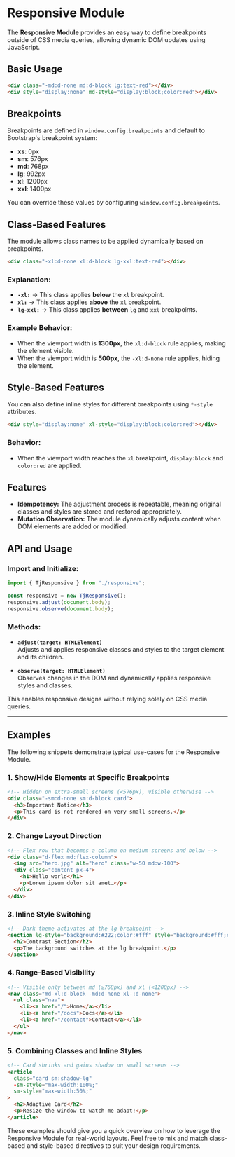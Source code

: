 # Responsive Module

The **Responsive Module** provides an easy way to define breakpoints outside of CSS media queries, allowing dynamic DOM updates using JavaScript.


## Basic Usage

```html
<div class="-md:d-none md:d-block lg:text-red"></div>
<div style="display:none" md-style="display:block;color:red"></div>
```

## Breakpoints

Breakpoints are defined in `window.config.breakpoints` and default to Bootstrap's breakpoint system:

- **xs**: 0px
- **sm**: 576px
- **md**: 768px
- **lg**: 992px
- **xl**: 1200px
- **xxl**: 1400px

You can override these values by configuring `window.config.breakpoints`.

## Class-Based Features

The module allows class names to be applied dynamically based on breakpoints.

```html
<div class="-xl:d-none xl:d-block lg-xxl:text-red"></div>
```

### Explanation:
- **`-xl:`** → This class applies **below** the `xl` breakpoint.
- **`xl:`** → This class applies **above** the `xl` breakpoint.
- **`lg-xxl:`** → This class applies **between** `lg` and `xxl` breakpoints.

### Example Behavior:
- When the viewport width is **1300px**, the `xl:d-block` rule applies, making the element visible.
- When the viewport width is **500px**, the `-xl:d-none` rule applies, hiding the element.

## Style-Based Features

You can also define inline styles for different breakpoints using `*-style` attributes.

```html
<div style="display:none" xl-style="display:block;color:red"></div>
```

### Behavior:
- When the viewport width reaches the `xl` breakpoint, `display:block` and `color:red` are applied.

## Features

- **Idempotency:** The adjustment process is repeatable, meaning original classes and styles are stored and restored appropriately.
- **Mutation Observation:** The module dynamically adjusts content when DOM elements are added or modified.

## API and Usage

### Import and Initialize:

```typescript
import { TjResponsive } from "./responsive";

const responsive = new TjResponsive();
responsive.adjust(document.body);
responsive.observe(document.body);
```

### Methods:

- **`adjust(target: HTMLElement)`**  
  Adjusts and applies responsive classes and styles to the target element and its children.

- **`observe(target: HTMLElement)`**  
  Observes changes in the DOM and dynamically applies responsive styles and classes.

This enables responsive designs without relying solely on CSS media queries.

---

## Examples

The following snippets demonstrate typical use-cases for the Responsive Module.

### 1. Show/Hide Elements at Specific Breakpoints

```html
<!-- Hidden on extra-small screens (<576px), visible otherwise -->
<div class="-sm:d-none sm:d-block card">
  <h3>Important Notice</h3>
  <p>This card is not rendered on very small screens.</p>
</div>
```

### 2. Change Layout Direction

```html
<!-- Flex row that becomes a column on medium screens and below -->
<div class="d-flex md:flex-column">
  <img src="hero.jpg" alt="hero" class="w-50 md:w-100">
  <div class="content px-4">
    <h1>Hello world</h1>
    <p>Lorem ipsum dolor sit amet…</p>
  </div>
</div>
```

### 3. Inline Style Switching

```html
<!-- Dark theme activates at the lg breakpoint -->
<section lg-style="background:#222;color:#fff" style="background:#fff;color:#000">
  <h2>Contrast Section</h2>
  <p>The background switches at the lg breakpoint.</p>
</section>
```

### 4. Range-Based Visibility

```html
<!-- Visible only between md (≥768px) and xl (<1200px) -->
<nav class="md-xl:d-block -md:d-none xl-:d-none">
  <ul class="nav">
    <li><a href="/">Home</a></li>
    <li><a href="/docs">Docs</a></li>
    <li><a href="/contact">Contact</a></li>
  </ul>
</nav>
```

### 5. Combining Classes and Inline Styles

```html
<!-- Card shrinks and gains shadow on small screens -->
<article
  class="card sm:shadow-lg"
  -sm-style="max-width:100%;"
  sm-style="max-width:50%;"
>
  <h2>Adaptive Card</h2>
  <p>Resize the window to watch me adapt!</p>
</article>
```

These examples should give you a quick overview on how to leverage the Responsive Module for real-world layouts. Feel free to mix and match class-based and style-based directives to suit your design requirements.
